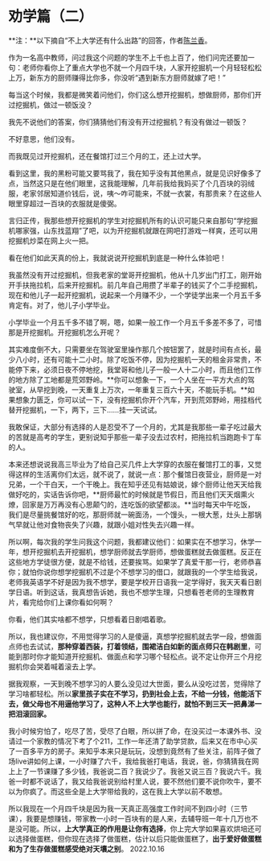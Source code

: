 # 劝学篇（二）
   
**注：**以下摘自“不上大学还有什么出路”的回答，作者[陈兰香](https://www.zhihu.com/people/chen-lan-xiang-76)。   
   
   
作为一名高中教师，问过我这个问题的学生不上千也上百了，他们问完还要加一句：老师你看你上了重点大学也不就一个月四千块，人家开挖掘机一个月轻轻松松上万，新东方的厨师赚得比你多，你没听“遇到新东方厨师就嫁了吧！”   
   
每当这个时候，我都是微笑着问他们，你们这么想开挖掘机，想做厨师，那你们开过挖掘机，做过一顿饭没？   
   
我先不说他们的答案，你们猜猜他们有没有开过挖掘机？有没有做过一顿饭？   
   
不好意思，他们没有。   
   
而我既见过开挖掘机，还在餐馆打过三个月的工，还上过大学。   
   
看到这里，我的黑粉可能又要骂我了，我在知乎没有其他黑点，就是见识好像多了点，当然这只是在他们眼里，这我能理解，几年前我给我妈买了个几百块的羽绒服，老家邻居知道价钱后，说，咦～咋可能来，不就一衣裳，有那贵来？在这些人眼里穿超过一百块的衣服就是傻弼。   
   
言归正传，我那些想开挖掘机的学生对挖掘机所有的认识可能只来自那句“学挖掘机哪家强，山东找蓝翔”了吧，以为开挖掘机就跟在网吧打游戏一样爽，还可以用挖掘机炒菜在网上火一把。   
   
看在他们如此天真的份上，我就说说开挖掘机到底是一种什么体验吧！   
   
我虽然没有开过挖掘机，但我老家的堂哥开挖掘机，他从十几岁出门打工，刚开始开手扶拖拉机，后来开挖掘机。前几年自己用攒了半辈子的钱买了个二手挖掘机，现在和他儿子一起开挖掘机，说起来一个月赚不少，一个学徒学出来一个月五千多肯定有。对了，他儿子小学毕业。   
   
小学毕业一个月五千多不错了啊，嗯，如果一般工作一个月五千多差不多了，可惜那是开挖掘机。开挖掘机怎么开呢？   
   
其实难度倒不大，只需要坐在驾驶室里操作那几个按钮罢了，就是时间有点长，最少八小时，还有可能十二小时。除了吃饭不停，因为挖掘机一天的租金非常贵，不能停下来，必须日夜不停地挖，我堂哥和他儿子一般一人十二小时，而且他们工作的地方除了工地都是荒郊野岭。**你可以想象一下，一个人坐在一平方大点的驾驶室，从早挖到晚，一天重复上万次，一年重复三百六十天，不能玩手机。**如果想象力匮乏，你可以试一下，没有挖掘机你开个汽车，开到荒郊野岭，用挂档代替开挖掘机，一下，两下，三下……挂一天试试。   
   
我敢保证，大部分有选择的人是忍受不了一个月的，尤其是我那些一辈子吃过最大的苦就是高考的学生，更别说知乎那些一辈子没去过农村，把拖拉机当跑跑卡丁车的人。   
   
本来还想说说我高三毕业为了给自己买几件上大学穿的衣服在餐馆打工的事，又觉得这样的生活离你们太远，就不说了，就说一点：那个餐馆日夜营业，厨师是一对兄弟，一个干白天，一个干晚上。我在知乎还见有姑娘说，嫁个厨师让他天天给我做好吃的，实话告诉你吧，**厨师最忙的时候就是节假日，而且他们天天烟熏火燎，回家是万万再没有心思颠勺的，连吃饭的欲望都淡。**当时每天中午吃饭，我们是尽量挑餐馆好的吃，那厨师就一碗面汤，一个馒头，一根大葱，灶头上那锅气早就让他对食物丧失了兴趣，就跟小姐对性失去兴趣一样。   
   
所以啊，每次我的学生问我这个问题，我都建议他们：如果实在不想学习，休学一年，想开挖掘机去开挖掘机，想学厨师就去学厨师，想做蛋糕就去做蛋糕。反正在这些地方学徒很方便，就是不给钱，还要挨骂。如果学了真爱干那一行，老师恭喜你；就怕你说你想学挖掘机不过是个不想学习的借口，就跟我的一个学生给我说，老师我英语学不好是因为我不想学，要是学校开日语我一定学得好，我天天看日剧学日语。听到这话，我真想告诉她，我也不想学生理，只想看苍老师的生理教育片，看完给你们上课你看如何啊？   
   
你看，他们其实啥都不想学，只想看着日剧唱着歌。   
   
所以，我也建议你，不用觉得学习的人是傻逼，真想学挖掘机就去学一段，想做面点师也去试试，**那种穿着西装，打着领结，围裙洁白如新的面点师只在韩剧里**，可能到那时你才能知道开挖掘机、做面点和学习哪个轻松点。说不定让你开三个月挖掘机你会哭着喊着滚去上学。   
   
据我观察，一天到晚不想学习的人要么没见过大世面，要么从没吃过苦，觉得除了学习啥都轻松。所以**家里孩子实在不学习，扔到社会上去，不给一分钱，他能活下去，做父母也不用逼他学习了，这种人不上大学也能行，就怕不到三天一把鼻涕一把泪滚回家。**   
   
我小时候穷怕了，吃尽了苦，受尽了白眼，所以拼了命，在没买过一本课外书、没请过一个家教的情况下考了个211，工作一年还清了助学贷款，后来又在市中心买了一百多平方的房子。来知乎本来只是玩玩，没想到竟然有了些关注，前阵子做了场live讲如何上课，一小时赚了六千，我给我爸打电话，我说，爸，你猜猜我在网上上了一节课赚了多少钱，我爸说二百？我说少了。我爸又说三百？我说六千。我爸一时都不说话了，我又给我爸说别给村里人说，要不然他们要不说你吹牛，要不以为你疯了。而这些全是上大学带给我的，这在我上大学以前不敢想。   
   
所以我现在一个月四千块是因为我一天真正高强度工作时间不到四小时（三节课），我要是想赚钱，带家教一小时一百块有的是人来，去辅导班一年十几万也不是没可能。所以，**上大学真正的作用是让你有选择**，你上完大学如果喜欢烘培还可以选择做蛋糕，但你现在选择了做蛋糕，估计以后只能做蛋糕了，**出于爱好做蛋糕和为了生存做蛋糕感受绝对天壤之别**。
2022.10.16